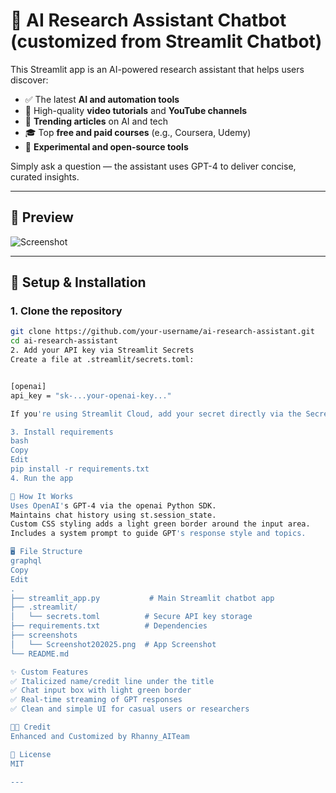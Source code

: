 # 🧠 AI Research Assistant Chatbot (customized from Streamlit Chatbot)

This Streamlit app is an AI-powered research assistant that helps users discover:

- ✅ The latest **AI and automation tools**
- 🎥 High-quality **video tutorials** and **YouTube channels**
- 📰 **Trending articles** on AI and tech
- 🎓 Top **free and paid courses** (e.g., Coursera, Udemy)
- 🧪 **Experimental and open-source tools**

Simply ask a question — the assistant uses GPT-4 to deliver concise, curated insights.

---

## 📸 Preview

![Screenshot](https://github.com/rnx2024/chatbot/raw/main/screenshots/Screenshot%202025-06-05%20040425.png)

---

## 🔧 Setup & Installation

### 1. Clone the repository

```bash
git clone https://github.com/your-username/ai-research-assistant.git
cd ai-research-assistant
2. Add your API key via Streamlit Secrets
Create a file at .streamlit/secrets.toml:


[openai]
api_key = "sk-...your-openai-key..."

If you're using Streamlit Cloud, add your secret directly via the Secrets Manager in the dashboard.

3. Install requirements
bash
Copy
Edit
pip install -r requirements.txt
4. Run the app

🧠 How It Works
Uses OpenAI's GPT-4 via the openai Python SDK.
Maintains chat history using st.session_state.
Custom CSS styling adds a light green border around the input area.
Includes a system prompt to guide GPT's response style and topics.

🖥️ File Structure
graphql
Copy
Edit
.
├── streamlit_app.py           # Main Streamlit chatbot app
├── .streamlit/
│   └── secrets.toml          # Secure API key storage
├── requirements.txt          # Dependencies
├── screenshots
│   └── Screenshot202025.png  # App Screenshot        
└── README.md

✨ Custom Features
✅ Italicized name/credit line under the title
✅ Chat input box with light green border
✅ Real-time streaming of GPT responses
✅ Clean and simple UI for casual users or researchers

🧑‍💻 Credit
Enhanced and Customized by Rhanny_AITeam

📜 License
MIT

---







